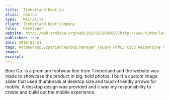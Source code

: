 ```yaml
---
title: 	Timberland Boot Co.
alias:	bootco
type: 	Microsite
client:	Timberland Boot Company
role: 	Developer
website: http://web.archive.org/web/20150211005007/http://www.timberland.com/timberland-boot-company
published: true
date: 2016-02-21
tags: Adobe&nbsp;Experience&nbsp;Manager jQuery HTML5 CSS3 Responsive Media&nbsp;Queries Lazy-Loading PSD&nbsp;to&nbsp;HTML SEO
image:
excerpt:
---
```


Boot Co. is a premium footwear line from Timberland and the website was made to showcase the product in big, bold photos. I built a custom image slider that used thumbnails at desktop size and touch-friendly arrows for mobile. A desktop design was provided and it was my responsibility to create and build out the mobile experience.
